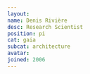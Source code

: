 ```yaml
---
layout:
name: Denis Rivière
desc: Research Scientist
position: pi
cat: gaia
subcat: architecture
avatar:
joined: 2006
---
```

